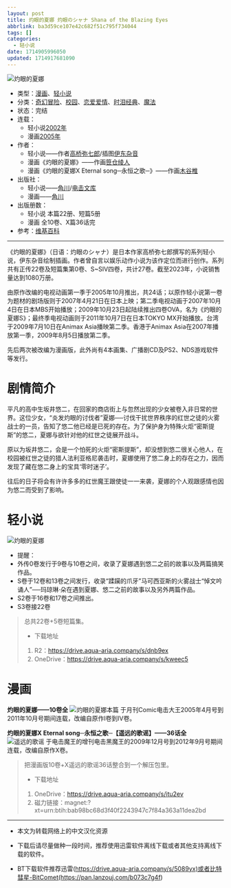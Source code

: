 ```yaml
---
layout: post
title: 灼眼的夏娜 灼眼のシャナ Shana of the Blazing Eyes
abbrlink: ba3d59ce107e42c682f51c795f734044
tags: []
categories:
  - 轻小说
date: 1714905996050
updated: 1714917681090
---
```


![灼眼的夏娜](https://img.20000207.xyz/file/8d1c49a72540550957c13.jpg)

- 类型：[漫画](/index.php/category/漫画)、[轻小说](/index.php/category/轻小说)
- 分类：[奇幻冒险](/index.php/category/奇幻冒险)、[校园](/index.php/category/校园)、[恋爱爱情](/index.php/category/恋爱爱情)、[时泪经典](/index.php/category/时泪经典)、[魔法](/index.php/category/魔法)
- 状态：完结
- 连载：
  - 轻小说[2002年](/index.php/category/2002年)
  - 漫画[2005年](/index.php/category/2005年)
- 作者：
  - 轻小说——作者[高桥弥七郎](/index.php/category/高桥弥七郎)/插图[伊东杂音](/index.php/category/伊东杂音)
  - 漫画《灼眼的夏娜》——作画[笹仓绫人](/index.php/category/笹仓绫人)
  - 漫画《灼眼的夏娜X Eternal song─永恒之歌─》——作画[木谷椎](/index.php/category/木谷椎)
- 出版社：
  - 轻小说——[角川](/index.php/category/角川)/[电击文库](/index.php/category/电击文库)
  - 漫画——[角川](/index.php/category/角川)
- 出版册数：
  - 轻小说 本篇22册、短篇5册
  - 漫画 全10卷、X篇36话完
- 参考：[维基百科](https://zh.wikipedia.org/wiki/灼眼的夏娜)

***

《灼眼的夏娜》（日语：灼眼のシャナ）是日本作家高桥弥七郎撰写的系列轻小说，伊东杂音绘制插画。作者曾自言以娱乐动作小说为该作定位而进行创作。系列共有正传22卷及短篇集第0卷、S\~SIV四卷，共计27卷。截至2023年，小说销售量达到1080万册。

由原作改编的电视动画第一季于2005年10月推出，共24话；以原作轻小说第一卷为题材的剧场版则于2007年4月21日在日本上映；第二季电视动画于2007年10月4日在日本MBS开始播放；2009年10月23日起陆续推出四卷OVA，名为《灼眼的夏娜S》；最终季电视动画则于2011年10月7日在日本TOKYO MX开始播放。台湾于2009年7月10日在Animax Asia播映第二季。香港于Animax Asia在2007年播放第一季，2009年8月5日播放第二季。

先后两次被改编为漫画版，此外尚有4本画集、广播剧CD及PS2、NDS游戏软件等发行。

# 剧情简介

平凡的高中生坂井悠二，在回家的商店街上与忽然出现的少女被卷入非日常的世界。这位少女，“炎发灼眼的讨伐者”夏娜──讨伐干扰世界秩序的红世之徒的火雾战士的一员，告知了悠二他已经是已死的存在。为了保护身为特殊火炬“密斯提斯”的悠二，夏娜与欲针对他的红世之徒展开战斗。

原以为坂井悠二，会是一个怕死的火炬“密斯提斯”，却没想到悠二很关心他人，在校园被红世之徒的猎人法利亚格尼袭击时，夏娜使用了悠二身上的存在之力，因而发现了藏在悠二身上的宝具‘零时迷子’。

往后的日子将会有许许多多的红世魔王跟使徒一一来袭，夏娜的个人观跟感情也因为悠二而受到了影响。

# 轻小说

![灼眼的夏娜](https://img.20000207.xyz/file/8d1c49a72540550957c13.jpg)

- 提醒：
- 外传0卷发行于9卷与10卷之间，收录了夏娜遇到悠二之前的故事以及两篇搞笑作品。
- S卷于12卷和13卷之间发行，收录“蹂躏的爪牙”马可西亚斯的火雾战士“悼文吟诵人”──玛琼琳·朵在遇到夏娜、悠二之前的故事以及另外两篇作品。
- S2卷于16卷和17卷之间推出。
- S3卷接22卷

> 总共22卷+5卷短篇集。
>
> - 下载地址
>
> 1. R2：<https://drive.aqua-aria.company/s/dnb9ex>
> 2. OneDrive：<https://drive.aqua-aria.company/s/kweec5>

# 漫画

**灼眼的夏娜——10卷全**
![灼眼的夏娜本篇](https://img.20000207.xyz/file/b4a8a8b5951fa405859a1.jpg)
于月刊Comic电击大王2005年4月号到2011年10月号期间连载，改编自原作I卷到IV卷。

**灼眼的夏娜X Eternal song─永恒之歌─【遥远的歌谣】——36话全**
![遥远的歌谣](https://img.20000207.xyz/file/27d4bead5514580920f07.jpg)
于电击魔王的增刊电击黑魔王的2009年12月号到2012年9月号期间连载，改编自原作X卷。

> 把漫画版10卷+X遥远的歌谣36话整合到一个解压包里。
>
> - 下载地址
>
> 1. OneDrive：<https://drive.aqua-aria.company/s/itu2ev>
> 2. 磁力链接：magnet:?xt=urn:btih:bab98bc68d3f40f2243947c7f84a363a11dea2bd

***

- 本文为转载网络上的中文汉化资源

- 下载后请尽量做种一段时间，推荐使用迅雷软件离线下载或者其他支持离线下载的软件。

- BT下载软件推荐迅雷(<https://drive.aqua-aria.company/s/5089yx)或者比特彗星-BitComet(https://pan.lanzouj.com/b073c7g4f>)
